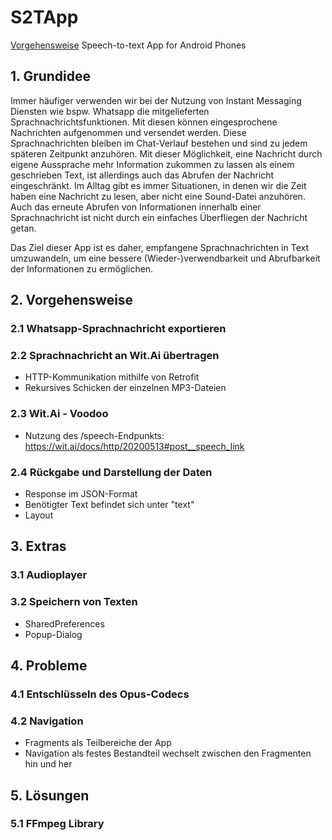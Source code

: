 # S2TApp
[Vorgehensweise](#2-vorgehensweise)
Speech-to-text App for Android Phones

## 1. Grundidee
Immer häufiger verwenden wir bei der Nutzung von Instant Messaging Diensten wie bspw. Whatsapp die mitgelieferten Sprachnachrichtsfunktionen. Mit diesen können eingesprochene Nachrichten aufgenommen und versendet werden. Diese Sprachnachrichten bleiben im Chat-Verlauf bestehen und sind zu jedem späteren Zeitpunkt anzuhören.
Mit dieser Möglichkeit, eine Nachricht durch eigene Aussprache mehr Information zukommen zu lassen als einem geschrieben Text, ist allerdings auch das Abrufen der Nachricht eingeschränkt. Im Alltag gibt es immer Situationen, in denen wir die Zeit haben eine Nachricht zu lesen, aber nicht eine Sound-Datei anzuhören. Auch das erneute Abrufen von Informationen innerhalb einer Sprachnachricht ist nicht durch ein einfaches Überfliegen der Nachricht getan.

Das Ziel dieser App ist es daher, empfangene Sprachnachrichten in Text umzuwandeln, um eine bessere (Wieder-)verwendbarkeit und Abrufbarkeit der Informationen zu ermöglichen.

## 2. Vorgehensweise

### 2.1 Whatsapp-Sprachnachricht exportieren

### 2.2 Sprachnachricht an Wit.Ai übertragen
- HTTP-Kommunikation mithilfe von Retrofit
- Rekursives Schicken der einzelnen MP3-Dateien

### 2.3 Wit.Ai - Voodoo
- Nutzung des /speech-Endpunkts: https://wit.ai/docs/http/20200513#post__speech_link

### 2.4 Rückgabe und Darstellung der Daten
- Response im JSON-Format
- Benötigter Text befindet sich unter "text"
- Layout

## 3. Extras

### 3.1 Audioplayer

### 3.2 Speichern von Texten
- SharedPreferences
- Popup-Dialog

## 4. Probleme

### 4.1 Entschlüsseln des Opus-Codecs

### 4.2 Navigation

- Fragments als Teilbereiche der App
- Navigation als festes Bestandteil wechselt zwischen den Fragmenten hin und her

## 5. Lösungen

### 5.1 FFmpeg Library
